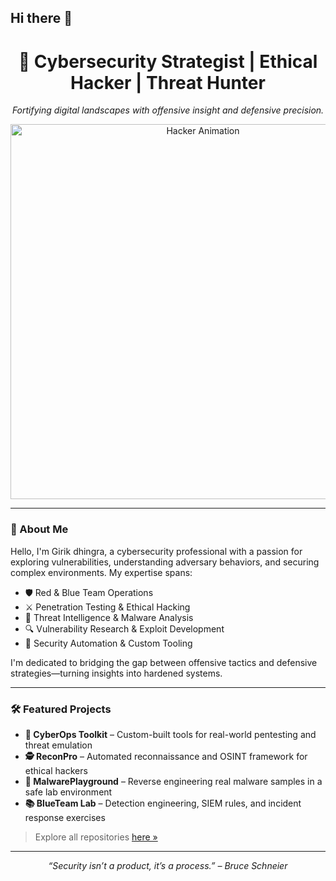 ## Hi there 👋
<h1 align="center">🔐 Cybersecurity Strategist | Ethical Hacker | Threat Hunter</h1>
<p align="center">
  <em>Fortifying digital landscapes with offensive insight and defensive precision.</em>
</p>
<p align="center">
  <img src="https://camo.githubusercontent.com/1cc478d6ea38eab530acb98124c749dba0c5b19294bee0ee4bd6169ae4f5639d/68747470733a2f2f6d656469612e67697068792e636f6d2f6d656469612f336f456a4857706956494f475854356c396d2f67697068792e676966" alt="Hacker Animation" width="600" />
</p>


---

### 🧬 About Me

Hello, I'm Girik dhingra, a cybersecurity professional with a passion for exploring vulnerabilities, understanding adversary behaviors, and securing complex environments. My expertise spans:

- 🛡️ Red & Blue Team Operations  
- ⚔️ Penetration Testing & Ethical Hacking  
- 🧠 Threat Intelligence & Malware Analysis  
- 🔍 Vulnerability Research & Exploit Development  
- 🧰 Security Automation & Custom Tooling  

I'm dedicated to bridging the gap between offensive tactics and defensive strategies—turning insights into hardened systems.

---

### 🛠️ Featured Projects

- **🔧 CyberOps Toolkit** – Custom-built tools for real-world pentesting and threat emulation  
- **🕵️ ReconPro** – Automated reconnaissance and OSINT framework for ethical hackers  
- **📖 MalwarePlayground** – Reverse engineering real malware samples in a safe lab environment  
- **📚 BlueTeam Lab** – Detection engineering, SIEM rules, and incident response exercises  

> Explore all repositories [here »](https://github.com/girik1?tab=repositories)

---





<p align="center">
  <em>“Security isn’t a product, it’s a process.” – Bruce Schneier</em>
</p>
